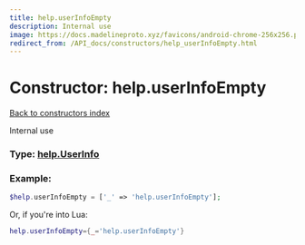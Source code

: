 ```yaml
---
title: help.userInfoEmpty
description: Internal use
image: https://docs.madelineproto.xyz/favicons/android-chrome-256x256.png
redirect_from: /API_docs/constructors/help_userInfoEmpty.html
---
```

# Constructor: help.userInfoEmpty  
[Back to constructors index](index.md)



Internal use




### Type: [help.UserInfo](../types/help.UserInfo.md)


### Example:

```php
$help.userInfoEmpty = ['_' => 'help.userInfoEmpty'];
```  


Or, if you're into Lua:

```lua
help.userInfoEmpty={_='help.userInfoEmpty'}

```


